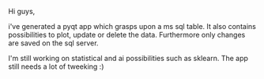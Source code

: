 Hi guys,

i've generated a pyqt app which grasps upon a ms sql table. It also contains possibilities to plot, update or delete the data. Furthermore
only changes are saved on the sql server.

I'm still working on statistical and ai possibilities such as sklearn. The app still needs a lot of tweeking :)
